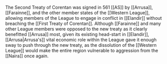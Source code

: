 The Second Treaty of Corentan was signed in 561 [[AS]] by [[Arrusa]], [[Farainne]], and the other member states of the [[Western League]], allowing members of the League to engage in conflict in [[Elandir]] without breaching the [[First Treaty of Corentan]]. Although [[Farainne]] and many other League members were opposed to the new treaty as it clearly benefitted [[Arrusa]] most, given its existing head-start in [[Elandir]], [[Arrusa|Arrusa's]] vital economic role within the League gave it enough sway to push through the new treaty, as the dissolution of the [[Western League]] would make the entire region vulnerable to aggression from the [[Naira]] once again.